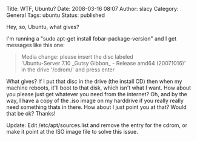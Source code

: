 Title: WTF, Ubuntu?
Date: 2008-03-16 08:07
Author: slacy
Category: General
Tags: ubuntu
Status: published

Hey, so, Ubuntu, what gives?

I'm running a "sudo apt-get install fobar-package-version" and I get
messages like this one:

> Media change: please insert the disc labeled  
> 'Ubuntu-Server 7.10 \_Gutsy Gibbon\_ - Release amd64 (20071016)'  
> in the drive '/cdrom/' and press enter

What gives? If I put that disc in the drive (the install CD) then when
my machine reboots, it'll boot to that disk, which isn't what I want.
How about you please just get whatever you need from the internet? Oh,
and by the way, I have a copy of the .iso image on my harddrive if you
really really need something thats in there. How about I just point you
at that? Would that be ok? Thanks!

Update: Edit /etc/apt/sources.list and remove the entry for the cdrom,
or make it point at the ISO image file to solve this issue.
